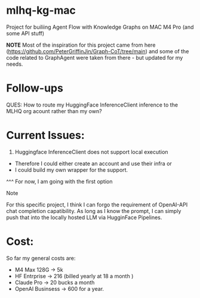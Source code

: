 # mlhq-kg-mac
Project for builiing Agent Flow with Knowledge Graphs on MAC M4 Pro (and 
some API stuff)


**NOTE** Most of the inspiration for this project came from here (https://github.com/PeterGriffinJin/Graph-CoT/tree/main)
and some of the code related to GraphAgent were taken from there - but updated 
for my needs. 


# Follow-ups

QUES: How to route my HuggingFace InferenceClient inference to the MLHQ org
acount rather than my own? 


# Current Issues: 


1. Huggingface InferenceClient does not support local execution 
  * Therefore I could either create an account and use their infra or 
  * I could build my own wrapper for the support. 


^^^ For now, I am going with the first option


> [!NOTE]
> For this specific project, I think I can forgo the requirement of OpenAI-API 
chat completion capatibility. As long as I know the prompt, I can simply push
that into the locally hosted LLM via HugginFace Pipelines. 

# Cost: 

So far my general costs are: 
* M4 Max 128G &rarr; 5k
* HF Entrprise &rarr; 216 (billed yearly at 18 a month )
* Claude Pro &rarr; 20 bucks a month 
* OpenAI Businsess &rarr; 600 for a year. 
